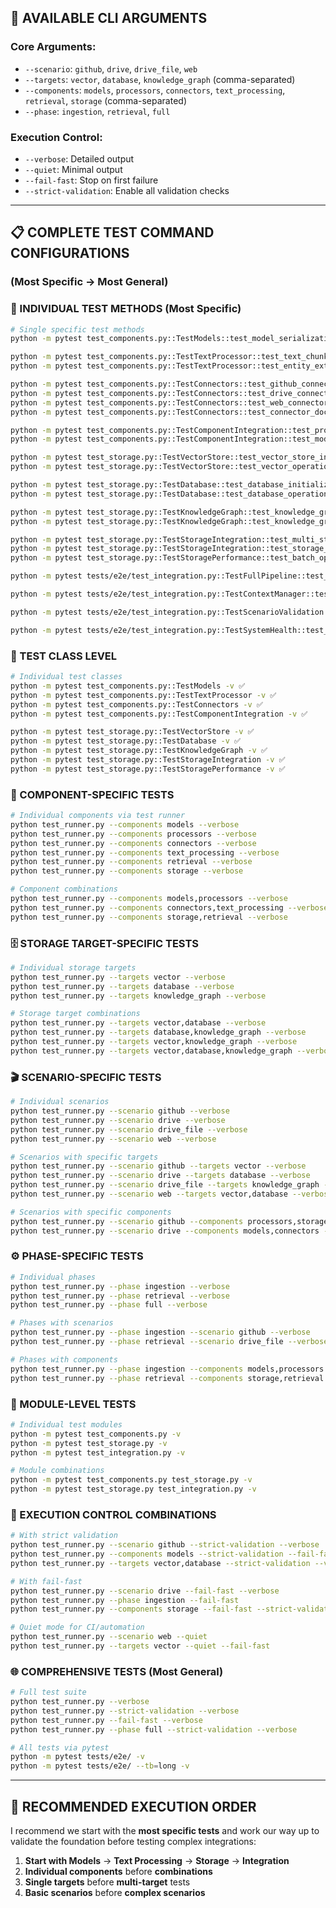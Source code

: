 ## 🎯 **AVAILABLE CLI ARGUMENTS**

### **Core Arguments:**

- `--scenario`: `github`, `drive`, `drive_file`, `web`
- `--targets`: `vector`, `database`, `knowledge_graph` (comma-separated)
- `--components`: `models`, `processors`, `connectors`, `text_processing`, `retrieval`, `storage` (comma-separated)
- `--phase`: `ingestion`, `retrieval`, `full`

### **Execution Control:**

- `--verbose`: Detailed output
- `--quiet`: Minimal output
- `--fail-fast`: Stop on first failure
- `--strict-validation`: Enable all validation checks

---

## 📋 **COMPLETE TEST COMMAND CONFIGURATIONS**

### (Most Specific → Most General)

### **🔬 INDIVIDUAL TEST METHODS (Most Specific)**

```bash
# Single specific test methods
python -m pytest test_components.py::TestModels::test_model_serialization -v ✅

python -m pytest test_components.py::TestTextProcessor::test_text_chunking -v ✅
python -m pytest test_components.py::TestTextProcessor::test_entity_extraction -v ✅

python -m pytest test_components.py::TestConnectors::test_github_connector_initialization -v ✅
python -m pytest test_components.py::TestConnectors::test_drive_connector_initialization -v ✅
python -m pytest test_components.py::TestConnectors::test_web_connector_initialization -v ✅
python -m pytest test_components.py::TestConnectors::test_connector_document_fetching -v ✅

python -m pytest test_components.py::TestComponentIntegration::test_processor_connector_integration -v ✅
python -m pytest test_components.py::TestComponentIntegration::test_model_data_flow -v ✅

python -m pytest test_storage.py::TestVectorStore::test_vector_store_initialization -v ✅
python -m pytest test_storage.py::TestVectorStore::test_vector_operations -v ✅

python -m pytest test_storage.py::TestDatabase::test_database_initialization -v ✅
python -m pytest test_storage.py::TestDatabase::test_database_operations -v ✅

python -m pytest test_storage.py::TestKnowledgeGraph::test_knowledge_graph_initialization -v ✅
python -m pytest test_storage.py::TestKnowledgeGraph::test_knowledge_graph_operations -v ✅

python -m pytest test_storage.py::TestStorageIntegration::test_multi_storage_operations -v ✅
python -m pytest test_storage.py::TestStorageIntegration::test_storage_health_checks -v ✅
python -m pytest test_storage.py::TestStoragePerformance::test_batch_operations -v ✅

python -m pytest tests/e2e/test_integration.py::TestFullPipeline::test_end_to_end_document_flow -v ✅

python -m pytest tests/e2e/test_integration.py::TestContextManager::test_context_manager_four_step_flow -v ✅

python -m pytest tests/e2e/test_integration.py::TestScenarioValidation::test_scenario_retrieval_validation -v ✅

python -m pytest tests/e2e/test_integration.py::TestSystemHealth::test_comprehensive_system_health -v ✅

```

### **🧪 TEST CLASS LEVEL**

```bash
# Individual test classes
python -m pytest test_components.py::TestModels -v ✅
python -m pytest test_components.py::TestTextProcessor -v ✅
python -m pytest test_components.py::TestConnectors -v ✅
python -m pytest test_components.py::TestComponentIntegration -v ✅

python -m pytest test_storage.py::TestVectorStore -v ✅
python -m pytest test_storage.py::TestDatabase -v ✅
python -m pytest test_storage.py::TestKnowledgeGraph -v ✅
python -m pytest test_storage.py::TestStorageIntegration -v ✅
python -m pytest test_storage.py::TestStoragePerformance -v ✅
```

### **📂 COMPONENT-SPECIFIC TESTS**

```bash
# Individual components via test runner
python test_runner.py --components models --verbose
python test_runner.py --components processors --verbose
python test_runner.py --components connectors --verbose
python test_runner.py --components text_processing --verbose
python test_runner.py --components retrieval --verbose
python test_runner.py --components storage --verbose

# Component combinations
python test_runner.py --components models,processors --verbose
python test_runner.py --components connectors,text_processing --verbose
python test_runner.py --components storage,retrieval --verbose
```

### **🗄️ STORAGE TARGET-SPECIFIC TESTS**

```bash
# Individual storage targets
python test_runner.py --targets vector --verbose
python test_runner.py --targets database --verbose
python test_runner.py --targets knowledge_graph --verbose

# Storage target combinations
python test_runner.py --targets vector,database --verbose
python test_runner.py --targets database,knowledge_graph --verbose
python test_runner.py --targets vector,knowledge_graph --verbose
python test_runner.py --targets vector,database,knowledge_graph --verbose
```

### **🎬 SCENARIO-SPECIFIC TESTS**

```bash
# Individual scenarios
python test_runner.py --scenario github --verbose
python test_runner.py --scenario drive --verbose
python test_runner.py --scenario drive_file --verbose
python test_runner.py --scenario web --verbose

# Scenarios with specific targets
python test_runner.py --scenario github --targets vector --verbose
python test_runner.py --scenario drive --targets database --verbose
python test_runner.py --scenario drive_file --targets knowledge_graph --verbose
python test_runner.py --scenario web --targets vector,database --verbose

# Scenarios with specific components
python test_runner.py --scenario github --components processors,storage --verbose
python test_runner.py --scenario drive --components models,connectors --verbose
```

### **⚙️ PHASE-SPECIFIC TESTS**

```bash
# Individual phases
python test_runner.py --phase ingestion --verbose
python test_runner.py --phase retrieval --verbose
python test_runner.py --phase full --verbose

# Phases with scenarios
python test_runner.py --phase ingestion --scenario github --verbose
python test_runner.py --phase retrieval --scenario drive_file --verbose

# Phases with components
python test_runner.py --phase ingestion --components models,processors --verbose
python test_runner.py --phase retrieval --components storage,retrieval --verbose
```

### **📁 MODULE-LEVEL TESTS**

```bash
# Individual test modules
python -m pytest test_components.py -v
python -m pytest test_storage.py -v
python -m pytest test_integration.py -v

# Module combinations
python -m pytest test_components.py test_storage.py -v
python -m pytest test_storage.py test_integration.py -v
```

### **🎯 EXECUTION CONTROL COMBINATIONS**

```bash
# With strict validation
python test_runner.py --scenario github --strict-validation --verbose
python test_runner.py --components models --strict-validation --fail-fast
python test_runner.py --targets vector,database --strict-validation --verbose

# With fail-fast
python test_runner.py --scenario drive --fail-fast --verbose
python test_runner.py --phase ingestion --fail-fast
python test_runner.py --components storage --fail-fast --strict-validation

# Quiet mode for CI/automation
python test_runner.py --scenario web --quiet
python test_runner.py --targets vector --quiet --fail-fast
```

### **🌐 COMPREHENSIVE TESTS (Most General)**

```bash
# Full test suite
python test_runner.py --verbose
python test_runner.py --strict-validation --verbose
python test_runner.py --fail-fast --verbose
python test_runner.py --phase full --strict-validation --verbose

# All tests via pytest
python -m pytest tests/e2e/ -v
python -m pytest tests/e2e/ --tb=long -v
```

---

## 🚀 **RECOMMENDED EXECUTION ORDER**

I recommend we start with the **most specific tests** and work our way up to validate the foundation before testing complex integrations:

1. **Start with Models** → **Text Processing** → **Storage** → **Integration**
2. **Individual components** before **combinations**
3. **Single targets** before **multi-target** tests
4. **Basic scenarios** before **complex scenarios**
